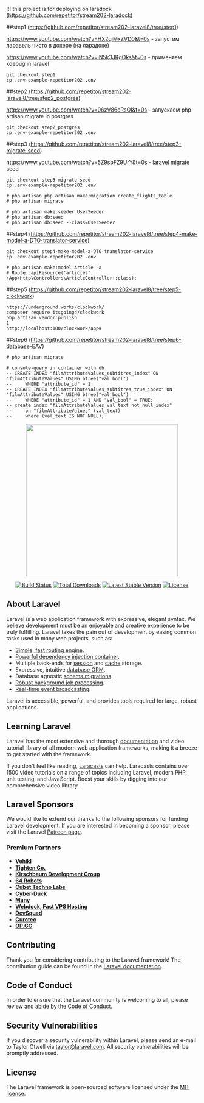 !!! this project is for deploying on laradock (https://github.com/repetitor/stream202-laradock)

##step1 (https://github.com/repetitor/stream202-laravel8/tree/step1)

https://www.youtube.com/watch?v=HX2qiMxZVD0&t=0s - запустим ларавель чисто в докере (на ларадоке)

https://www.youtube.com/watch?v=iN5k3JKgOks&t=0s - применяем xdebug in laravel
``` 
git checkout step1
cp .env-example-repetitor202 .env
```
##step2 (https://github.com/repetitor/stream202-laravel8/tree/step2_postgres)

https://www.youtube.com/watch?v=06zV86cRsOI&t=0s - запускаем php artisan migrate in postgres
``` 
git checkout step2_postgres
cp .env-example-repetitor202 .env
```
##step3 (https://github.com/repetitor/stream202-laravel8/tree/step3-migrate-seed)

https://www.youtube.com/watch?v=5Z9sbFZ9UrY&t=0s - laravel migrate seed
``` 
git checkout step3-migrate-seed
cp .env-example-repetitor202 .env

# php artisan php artisan make:migration create_flights_table
# php artisan migrate

# php artisan make:seeder UserSeeder
# php artisan db:seed
# php artisan db:seed --class=UserSeeder
```
##step4 (https://github.com/repetitor/stream202-laravel8/tree/step4-make-model-a-DTO-translator-service)
``` 
git checkout step4-make-model-a-DTO-translator-service
cp .env-example-repetitor202 .env

# php artisan make:model Article -a
# Route::apiResource('articles', \App\Http\Controllers\ArticleController::class);
```

##step5 (https://github.com/repetitor/stream202-laravel8/tree/step5-clockwork)
``` 
https://underground.works/clockwork/
composer require itsgoingd/clockwork
php artisan vendor:publish
1
http://localhost:180/clockwork/app#
```

##step6 (https://github.com/repetitor/stream202-laravel8/tree/step6-database-EAV)
``` 
# php artisan migrate

# console-query in container with db
-- CREATE INDEX "filmAttributeValues_subtitres_index" ON "filmAttributeValues" USING btree("val_bool")
--     WHERE "attribute_id" = 1;
-- CREATE INDEX "filmAttributeValues_subtitres_true_index" ON "filmAttributeValues" USING btree("val_bool")
--     WHERE "attribute_id" = 1 AND "val_bool" = TRUE;
-- create index "filmAttributeValues_val_text_not_null_index"
--     on "filmAttributeValues" (val_text)
--     where (val_text IS NOT NULL);
```

<p align="center"><a href="https://laravel.com" target="_blank"><img src="https://raw.githubusercontent.com/laravel/art/master/logo-lockup/5%20SVG/2%20CMYK/1%20Full%20Color/laravel-logolockup-cmyk-red.svg" width="400"></a></p>

<p align="center">
<a href="https://travis-ci.org/laravel/framework"><img src="https://travis-ci.org/laravel/framework.svg" alt="Build Status"></a>
<a href="https://packagist.org/packages/laravel/framework"><img src="https://img.shields.io/packagist/dt/laravel/framework" alt="Total Downloads"></a>
<a href="https://packagist.org/packages/laravel/framework"><img src="https://img.shields.io/packagist/v/laravel/framework" alt="Latest Stable Version"></a>
<a href="https://packagist.org/packages/laravel/framework"><img src="https://img.shields.io/packagist/l/laravel/framework" alt="License"></a>
</p>

## About Laravel

Laravel is a web application framework with expressive, elegant syntax. We believe development must be an enjoyable and creative experience to be truly fulfilling. Laravel takes the pain out of development by easing common tasks used in many web projects, such as:

- [Simple, fast routing engine](https://laravel.com/docs/routing).
- [Powerful dependency injection container](https://laravel.com/docs/container).
- Multiple back-ends for [session](https://laravel.com/docs/session) and [cache](https://laravel.com/docs/cache) storage.
- Expressive, intuitive [database ORM](https://laravel.com/docs/eloquent).
- Database agnostic [schema migrations](https://laravel.com/docs/migrations).
- [Robust background job processing](https://laravel.com/docs/queues).
- [Real-time event broadcasting](https://laravel.com/docs/broadcasting).

Laravel is accessible, powerful, and provides tools required for large, robust applications.

## Learning Laravel

Laravel has the most extensive and thorough [documentation](https://laravel.com/docs) and video tutorial library of all modern web application frameworks, making it a breeze to get started with the framework.

If you don't feel like reading, [Laracasts](https://laracasts.com) can help. Laracasts contains over 1500 video tutorials on a range of topics including Laravel, modern PHP, unit testing, and JavaScript. Boost your skills by digging into our comprehensive video library.

## Laravel Sponsors

We would like to extend our thanks to the following sponsors for funding Laravel development. If you are interested in becoming a sponsor, please visit the Laravel [Patreon page](https://patreon.com/taylorotwell).

### Premium Partners

- **[Vehikl](https://vehikl.com/)**
- **[Tighten Co.](https://tighten.co)**
- **[Kirschbaum Development Group](https://kirschbaumdevelopment.com)**
- **[64 Robots](https://64robots.com)**
- **[Cubet Techno Labs](https://cubettech.com)**
- **[Cyber-Duck](https://cyber-duck.co.uk)**
- **[Many](https://www.many.co.uk)**
- **[Webdock, Fast VPS Hosting](https://www.webdock.io/en)**
- **[DevSquad](https://devsquad.com)**
- **[Curotec](https://www.curotec.com/)**
- **[OP.GG](https://op.gg)**

## Contributing

Thank you for considering contributing to the Laravel framework! The contribution guide can be found in the [Laravel documentation](https://laravel.com/docs/contributions).

## Code of Conduct

In order to ensure that the Laravel community is welcoming to all, please review and abide by the [Code of Conduct](https://laravel.com/docs/contributions#code-of-conduct).

## Security Vulnerabilities

If you discover a security vulnerability within Laravel, please send an e-mail to Taylor Otwell via [taylor@laravel.com](mailto:taylor@laravel.com). All security vulnerabilities will be promptly addressed.

## License

The Laravel framework is open-sourced software licensed under the [MIT license](https://opensource.org/licenses/MIT).
